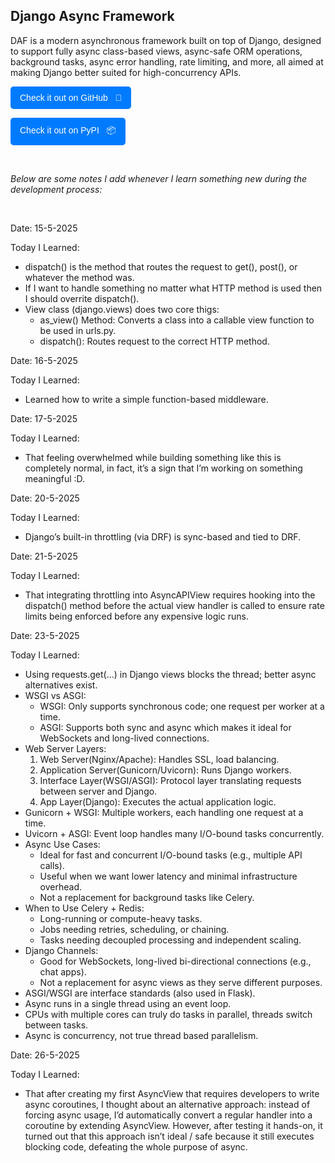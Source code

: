 ## Django Async Framework

DAF is a modern asynchronous framework built on top of Django, designed to support fully async class-based views, async-safe ORM operations, background tasks, async error handling, rate limiting, and more, all aimed at making Django better suited for high-concurrency APIs.

<p>
  <a href="https://github.com/mouhamaddev/django-async-framework" style="text-decoration:none;">
    <button style="padding:10px 15px; font-size:14px; color:white; background-color:#007BFF; border:none; border-radius:5px; cursor:pointer;">
      Check it out on GitHub &nbsp; 🔗
    </button>
  </a>
</p>

<p>
  <a href="https://pypi.org/project/djangoasyncframework/" style="text-decoration:none;">
    <button style="padding:10px 15px; font-size:14px; color:white; background-color:#007BFF; border:none; border-radius:5px; cursor:pointer;">
      Check it out on PyPI &nbsp; 📦
    </button>
  </a>
</p>

<br>

*Below are some notes I add whenever I learn something new during the development process:*

<br>

Date: 15-5-2025

Today I Learned:
- dispatch() is the method that routes the request to get(), post(), or whatever the method was.
- If I want to handle something no matter what HTTP method is used then I should overrite dispatch().
- View class (django.views) does two core thigs:
    - as_view() Method: Converts a class into a callable view function to be used in urls.py.
    - dispatch(): Routes request to the correct HTTP method.


Date: 16-5-2025

Today I Learned:
- Learned how to write a simple function-based middleware.


Date: 17-5-2025

Today I Learned:
- That feeling overwhelmed while building something like this is completely normal, in fact, it’s a sign that I’m working on something meaningful :D.


Date: 20-5-2025

Today I Learned:
- Django’s built-in throttling (via DRF) is sync-based and tied to DRF.


Date: 21-5-2025

Today I Learned:
- That integrating throttling into AsyncAPIView requires hooking into the dispatch() method before the actual view handler is called to ensure rate limits being enforced before any expensive logic runs.


Date: 23-5-2025

Today I Learned:
- Using requests.get(...) in Django views blocks the thread; better async alternatives exist.
- WSGI vs ASGI:
  - WSGI: Only supports synchronous code; one request per worker at a time.
  - ASGI: Supports both sync and async which makes it ideal for WebSockets and long-lived connections.
- Web Server Layers:
  1. Web Server(Nginx/Apache): Handles SSL, load balancing.
  2. Application Server(Gunicorn/Uvicorn): Runs Django workers.
  3. Interface Layer(WSGI/ASGI): Protocol layer translating requests between server and Django.
  4. App Layer(Django): Executes the actual application logic.
- Gunicorn + WSGI: Multiple workers, each handling one request at a time.
- Uvicorn + ASGI: Event loop handles many I/O-bound tasks concurrently.
- Async Use Cases:
  - Ideal for fast and concurrent I/O-bound tasks (e.g., multiple API calls).
  - Useful when we want lower latency and minimal infrastructure overhead.
  - Not a replacement for background tasks like Celery.
- When to Use Celery + Redis:
  - Long-running or compute-heavy tasks.
  - Jobs needing retries, scheduling, or chaining.
  - Tasks needing decoupled processing and independent scaling.
- Django Channels:
  - Good for WebSockets, long-lived bi-directional connections (e.g., chat apps).
  - Not a replacement for async views as they serve different purposes.
- ASGI/WSGI are interface standards (also used in Flask).
- Async runs in a single thread using an event loop.
- CPUs with multiple cores can truly do tasks in parallel, threads switch between tasks.
- Async is concurrency, not true thread based parallelism.


Date: 26-5-2025

Today I Learned:
- That after creating my first AsyncView that requires developers to write async coroutines, I thought about an alternative approach: instead of forcing async usage, I’d automatically convert a regular handler into a coroutine by extending AsyncView. However, after testing it hands-on, it turned out that this approach isn’t ideal / safe because it still executes blocking code, defeating the whole purpose of async.